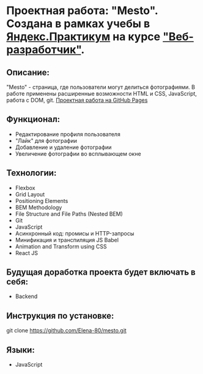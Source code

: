 # Проектная работа: "Mesto". Создана в рамках учебы в [Яндекс.Практикум](https://praktikum.yandex.ru/) на курсе ["Веб-разработчик"](https://praktikum.yandex.ru/web/).

## Описание:

"Mesto" - страница, где пользователи могут делиться фотографиями. В работе применены расширенные возможности HTML и CSS, JavaScript, работа с DOM, git.
[Проектная работа на GitHub Pages](https://elena-80.github.io/mesto/)

## Функционал:

* Редактирование профиля пользователя
* "Лайк" для фотографии
* Добавление и удаление фотографии
* Увеличение фотографии во всплывающем окне

## Технологии:

* Flexbox
* Grid Layout
* Positioning Elements
* BEM Methodology
* File Structure and File Paths (Nested BEM)
* Git
* JavaScript
* Асинхронный код: промисы и HTTP-запросы
* Минификация и транспиляция JS Babel
* Animation and Transform using CSS
* React JS


## Будущая доработка проекта будет включать в себя:

* Backend


## Инструкция по установке:

git clone https://github.com/Elena-80/mesto.git


## Языки:

* JavaScript



